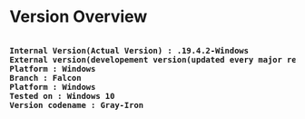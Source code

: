 # Version Overview

<pre>
<b>
Internal Version(Actual Version) : .19.4.2-Windows
External version(developement version(updated every major release)) : .1-5<=>
Platform : Windows
Branch : Falcon
Platform : Windows
Tested on : Windows 10
Version codename : Gray-Iron</b>
</pre>
